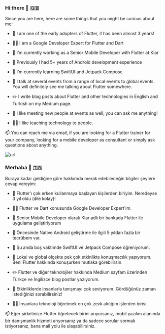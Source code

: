 ### Hi there 👋 🇬🇧

Since you are here, here are some things that you might be curious about me:

- 🗿 I am one of the early adopters of Flutter, it has been almost 3 years!
- 👨‍💻 I am a Google Developer Expert for Flutter and Dart
- 🔭 I’m currently working as a Senior Mobile Developer with Flutter at Klar
- 🤖 Previously I had 5+ years of Android development experience 
- 🌱 I’m currently learning SwiftUI and Jetpack Compose

- 🦜 I talk at several events from a range of local events to global events. You will definitely see me talking about Flutter somewhere.
- ✏️  I write blog posts about Flutter and other technologies in English and Turkish on my Medium page.
- 📛 I like meeting new people at events as well, you can ask me anything!
- 👨‍🏫 I like teaching technology to people.

📫 You can reach me via email, if you are looking for a Flutter trainer for your company, looking for a mobile developer as consultant or simply ask questions about anything. 

![url](https://media.giphy.com/media/3o6Mbm9YBX02wUUupW/giphy.gif)

### Merhaba 👋 🇹🇷

Buraya kadar geldiğine göre hakkımda merak edebileceğin bilgiler şeylere cevap vereyim: 

- 🗿 Flutter'ı çok erken kullanmaya başlayan kişilerden biriyim. Neredeyse 3 yıl oldu (dile kolay)! 
- 👨‍💻 Flutter ve Dart konusunda Google Developer Expert'im.
- 🔭 Senior Mobile Developer olarak Klar adlı bir bankada Flutter ile uygulama geliştiriyorum
- 🤖 Öncesinde Native Android geliştirme ile ilgili 5 yıldan fazla bir tecrübem var.
- 🌱 Şu anda boş vaktimde SwiftUI ve Jetpack Compose öğreniyorum.

- 🦜 Lokal ve global ölçekte pek çok etkinlikte konuşmacılık yapıyorum. Beni Flutter hakkında konuşurken mutlaka görebilirsin.
- ✏️  Flutter ve diğer teknolojiler hakkında Medium sayfam üzerinden Türkçe ve İngilizce blog postlar yazıyorum.
- 📛 Etkinliklerde insanlarla tanışmayı çok seviyorum. Gördüğünüz zaman istediğinizi sorabilirsiniz!
- 👨‍🏫 İnsanlara teknoloji öğretmek en çok zevk aldığım işlerden birisi.  

📫 Eğer şirketinize Flutter öğretecek birini arıyorsanız, mobil yazılım alanında bir danışmanlık hizmeti arıyorsanız ya da sadece sorular sormak istiyorsanız, bana mail yolu ile ulaşabilirsiniz.
